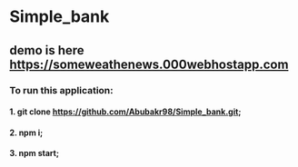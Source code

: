 # Simple_bank
## demo is here https://someweathenews.000webhostapp.com
### To run this application:
#### 1. git clone https://github.com/Abubakr98/Simple_bank.git;
#### 2. npm i;
#### 3. npm start;

